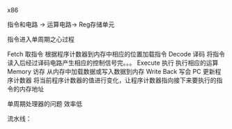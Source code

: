 x86

指令和电路  ->  运算电路-> Reg存储单元

指令进入单周期之心过程


Fetch   取指令  根据程序计数器到内存中相应的位置加载指令
Decode  译码    将指令读入后经过译码电路产生相应的控制信号完。。。
Execute 执行    执行相应的运算
Memory  访存    从内存中加载数据或写入数据到内存
Write Back 写会 
PC  更新程序计数器  将当前程序计数器的值进行变化，让程序计数器指向接下来要执行的指令的内存地址


单周期处理器的问题
效率低

流水线：
